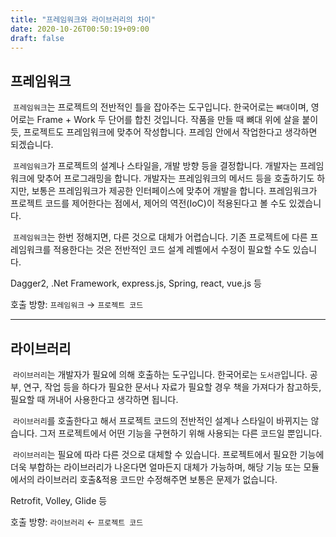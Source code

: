 ```yaml
---
title: "프레임워크와 라이브러리의 차이"
date: 2020-10-26T00:50:19+09:00
draft: false
---
```


## 프레임워크
&nbsp;`프레임워크`는 프로젝트의 전반적인 틀을 잡아주는 도구입니다. 한국어로는 `뼈대`이며, 영어로는 Frame + Work 두 단어를 합친 것입니다. 작품을 만들 때 뼈대 위에 살을 붙이듯, 프로젝트도 프레임워크에 맞추어 작성합니다. 프레임 안에서 작업한다고 생각하면 되겠습니다.

&nbsp;`프레임워크`가 프로젝트의 설계나 스타일을, 개발 방향 등을 결정합니다. 개발자는 프레임워크에 맞추어 프로그래밍을 합니다. 개발자는 프레임워크의 메서드 등을 호출하기도 하지만, 보통은 프레임워크가 제공한 인터페이스에 맞추어 개발을 합니다. 프레임워크가 프로젝트 코드를 제어한다는 점에서, 제어의 역전(IoC)이 적용된다고 볼 수도 있겠습니다. 

&nbsp;`프레임워크`는 한번 정해지면, 다른 것으로 대체가 어렵습니다. 기존 프로젝트에 다른 프레임워크를 적용한다는 것은 전반적인 코드 설계 레벨에서 수정이 필요할 수도 있습니다.

Dagger2, .Net Framework, express.js, Spring, react, vue.js 등

호출 방향: `프레임워크` &#8594; `프로젝트 코드`

---

## 라이브러리
&nbsp;`라이브러리`는 개발자가 필요에 의해 호출하는 도구입니다. 한국어로는 `도서관`입니다. 공부, 연구, 작업 등을 하다가 필요한 문서나 자료가 필요할 경우 책을 가져다가 참고하듯, 필요할 때 꺼내어 사용한다고 생각하면 됩니다.

&nbsp;`라이브러리`를 호출한다고 해서 프로젝트 코드의 전반적인 설계나 스타일이 바뀌지는 않습니다. 그저 프로젝트에서 어떤 기능을 구현하기 위해 사용되는 다른 코드일 뿐입니다.

&nbsp;`라이브러리`는 필요에 따라 다른 것으로 대체할 수 있습니다. 프로젝트에서 필요한 기능에 더욱 부합하는 라이브러리가 나온다면 얼마든지 대체가 가능하며, 해당 기능 또는 모듈에서의 라이브러리 호출&적용 코드만 수정해주면 보통은 문제가 없습니다.

Retrofit, Volley, Glide 등

호출 방향: `라이브러리` &#8592; `프로젝트 코드`